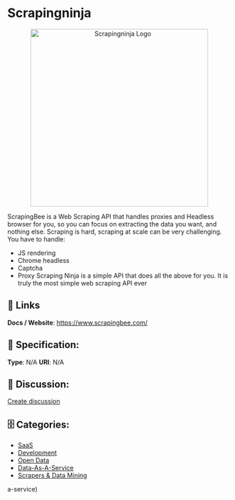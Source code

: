 # Scrapingninja
<p align="center">
    <img width="400" src="https://raw.githubusercontent.com/apis-list/apis-list/main/apis/scrapingninja/logo_256x256.png" alt="Scrapingninja Logo"/>
</p>

ScrapingBee is a Web Scraping API that handles proxies and Headless browser for you, so you can focus on extracting the data you want, and nothing else. Scraping is hard, scraping at scale can be very challenging. 
You have to handle:
- JS rendering
- Chrome headless
- Captcha
- Proxy
Scraping Ninja is a simple API that does all the above for you. 
It is truly the most simple web scraping API ever

##  🔗 Links
**Docs / Website**: https://www.scrapingbee.com/

## 🧬 Specification:
**Type**:  N/A 
**URI**:  N/A 

## 💬 Discussion:
[Create discussion](https://github.com/apis-list/apis-list/discussions/new)

## 🗄️ Categories:
- [SaaS](https://github.com/apis-list/apis-list#saas)
- [Development](https://github.com/apis-list/apis-list#development)
- [Open Data](https://github.com/apis-list/apis-list#open-data)
- [Data-As-A-Service](https://github.com/apis-list/apis-list#data-as-a-service)
- [Scrapers & Data Mining](https://github.com/apis-list/apis-list#scrapers-and-data-mining)



a-service)



